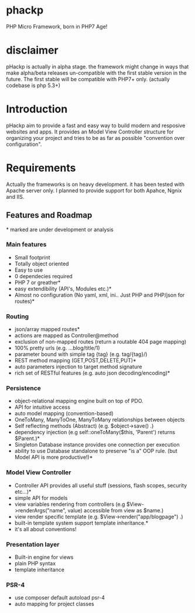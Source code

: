 # phackp
PHP Micro Framework, born in PHP7 Age!

# disclaimer

pHackp is actually in alpha stage.
the framework might change in ways that make alpha/beta releases un-compatible with the first stable version in the future.
The first stable will be compatible with PHP7+ only. (actually codebase is php 5.3+)

# Introduction
pHackp aim to provide a fast and easy way to build modern and resposive websites and apps.
It provides an Model View Controller structure for organizing your project and tries to be as far as possible "convention over configuration".

# Requirements
Actually the frameworks is on heavy development. it has been tested with Apache server only. I planned to provide support for both Apahce, Ngnix and IIS.


## Features and Roadmap
\* marked are under development or analysis

### Main features
  * Small footprint
  * Totally object oriented
  * Easy to use
  * 0 dependecies required
  * PHP 7 or greather*
  * easy extendibility (API's, Modules etc.)*
  * Almost no configuration (No yaml, xml, ini.. Just PHP and PHP/json for routes)*

### Routing
  * json/array mapped routes*
  * actions are mapped as Controller@method
  * exclusion of non-mapped routes (return a routable 404 page mapping)
  * 100% pretty urls (e.g. ...blog/title/1)
  * parameter bound with simple tag {tag} (e.g. tag/{tag}/)
  * REST method mapping (GET,POST,DELETE,PUT)*
  * auto parameters injection to target method signature
  * rich set of RESTful features (e.g. auto json decoding/encoding)*

### Persistence
   * object-relational mapping engine built on top of PDO.
   * API for intuitive access
   * auto model mapping (convention-based)
   * OneToMany, ManyToOne, ManyToMany relationships between objects
   * Self reflecting methods (Abstract) (e.g. $object->save() .)
   * dependency injection (e.g self::oneToMany($this, 'Parent') returns $Parent.)*
   * Singleton Database instance provides one connection per execution
   * ability to use Database standalone to preserve "is a" OOP rule. (but Model API is more productive!)*
   
### Model View Controller
  * Controller API provides all useful stuff (sessions, flash scopes, security etc...)*
  * simple API for models
  * view variables rendering from controllers (e.g $View->renderArgs("name", value) accessible from view as $name.)
  * view render specific template (e.g. $View->render("app/blogpage") .)
  * built-in template system support template inheritance.*
  * it's all about conventions!

### Presentation layer
  * Built-in engine for views
   * plain PHP syntax
   * template inheritance
 
### PSR-4
  * use composer default autoload psr-4
  * auto mapping for project classes
